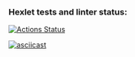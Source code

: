 ### Hexlet tests and linter status:
[![Actions Status](https://github.com/AlekseiUsov/frontend-project-lvl2/workflows/hexlet-check/badge.svg)](https://github.com/AlekseiUsov/frontend-project-lvl2/actions)

[![asciicast](https://asciinema.org/a/pZgZHfa4WE2dkfF2NhprXgQpX.svg)](https://asciinema.org/a/pZgZHfa4WE2dkfF2NhprXgQpX)